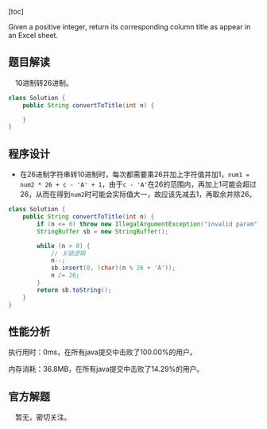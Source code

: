 [toc]

Given a positive integer, return its corresponding column title as appear in an Excel sheet.



## 题目解读

&emsp;$10$进制转$26$进制。

```java
class Solution {
    public String convertToTitle(int n) {

    }
}
```

## 程序设计

* 在$26$进制字符串转$10$进制时，每次都需要乘$26$并加上字符值并加$1$，`num1 = num2 * 26 + c - 'A' + 1`，由于`c - 'A'`在$26$的范围内，再加上$1$可能会超过$26$，从而在得到`num2`时可能会实际值大一，故应该先减去$1$，再取余并除$26$。

```java
class Solution {
    public String convertToTitle(int n) {
        if (n <= 0) throw new IllegalArgumentException("invalid param"); 
        StringBuffer sb = new StringBuffer();

        while (n > 0) {
            // 关键逻辑
            n--;
            sb.insert(0, (char)(n % 26 + 'A'));
            n /= 26;
        }
        return sb.toString();
    }
}
```

## 性能分析

执行用时：0ms，在所有java提交中击败了100.00%的用户。

内存消耗：36.8MB，在所有java提交中击败了14.29%的用户。

## 官方解题

&emsp;暂无，密切关注。